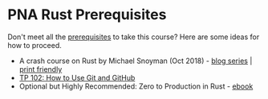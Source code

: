 # PNA Rust Prerequisites

Don't meet all the [prerequisites][pre] to take this course? Here are some ideas
for how to proceed.

* A crash course on Rust by Michael Snoyman (Oct 2018) - [blog series][snoyman-blog] | [print friendly][snoyman-html]
* [TP 102: How to Use Git and GitHub][git]
* Optional but Highly Recommended: Zero to Production in Rust - [ebook][z2p]

[z2p]: https://www.zero2prod.com/
[pre]: ../README.md#user-content-prerequisites
[snoyman-blog]: https://www.snoyman.com/blog/2018/10/introducing-rust-crash-course
[snoyman-html]: https://www.snoyman.com/series/rust-crash-course
[git]: https://github.com/pingcap/talent-plan/blob/master/courses/tp102-how-to-use-git-github.md
